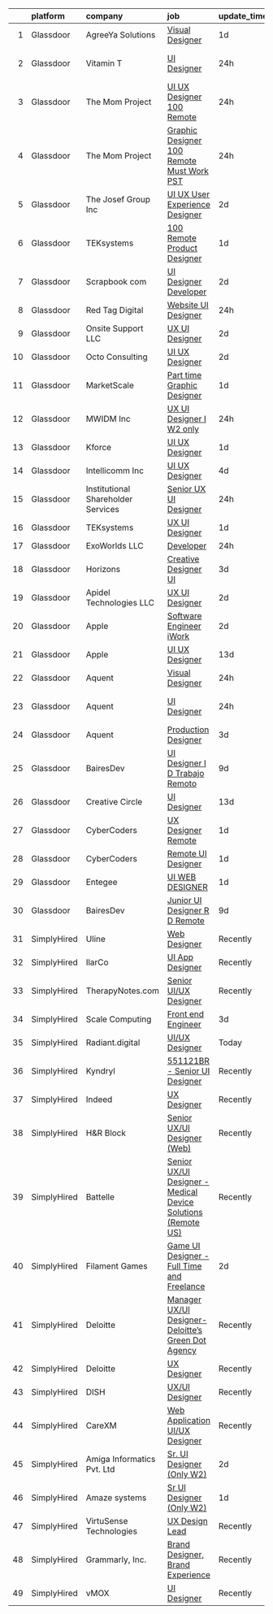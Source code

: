 

|    | platform    | company                            | job                                                                                                                                                                                                                                                                                                                                                                                                                                                                                                                                                                                                                                                                                                                                                                                                                                                                                                                                                                                                                                                                                                                                                                                                                                                                                                                                                                                                             | update_time   | location               |
|---:|:------------|:-----------------------------------|:----------------------------------------------------------------------------------------------------------------------------------------------------------------------------------------------------------------------------------------------------------------------------------------------------------------------------------------------------------------------------------------------------------------------------------------------------------------------------------------------------------------------------------------------------------------------------------------------------------------------------------------------------------------------------------------------------------------------------------------------------------------------------------------------------------------------------------------------------------------------------------------------------------------------------------------------------------------------------------------------------------------------------------------------------------------------------------------------------------------------------------------------------------------------------------------------------------------------------------------------------------------------------------------------------------------------------------------------------------------------------------------------------------------|:--------------|:-----------------------|
|  1 | Glassdoor   | AgreeYa Solutions                  | [Visual Designer](https://www.glassdoor.com/partner/jobListing.htm?pos=101&ao=1110586&s=58&guid=00000183926175e6bf13907f17d4263c&src=GD_JOB_AD&t=SR&vt=w&ea=1&cs=1_2ee61ac8&cb=1664608204640&jobListingId=1008171370007&cpc=8795CF9063CD573D&jrtk=3-0-1ge962tg9k63k801-1ge962tgog2or800-6628813715290579--6NYlbfkN0Dwb_YIohz4zuU9-hizYTxpAJ9-qZQvsILXUPhgrrTAx3rzAG8rbA4JEAvZWnQch_pwfTg133gyuCZlIGUqTa_LcsIQj2gEcCE-_TS1GvFqGTvkteBxDZzDSPPzHh85m-XJvFnoH9KTN9O_Qu3svYpr6ZGGgiQji_eKVd6LROsZAo8glXCqQAHJvHwuFsUvtH4KIawltbq9OKmbqXFV4jQyUxyFJe3wpgwpWLD6xWI4g0BXiKeX4kov_O5sS199rpMTZyKVG0seDzHVtbCMVmeMKYIeqORCbQ62De0KHt-7iMtoBxY60CAEREoGCfAr6_9HtZkG5qjfF1h9YyPNsAgGJcsFAavzwTaKLcpAsnQ2sJwZviOqXmtga7bNVXNFSFBVa1by-ZAqkWHviJvmZoDT6Yj664oKaCSnsqyjNYWKuBbDbmcZxoYnjiXqyTvp3HA45_gb-5-lUHX2AIY1uUiVMJ5rKbOLEN9uykRTztJKjJyDvYp2X9TP5Zo-H9IoTVw%3D)                                                                                                                                                                                                                                                                                                                                                                                                                                                                                                                                                        | 1d            | Remote                 |
|  2 | Glassdoor   | Vitamin T                          | [UI Designer](https://www.glassdoor.com/partner/jobListing.htm?pos=118&ao=1110586&s=58&guid=00000183926175e6bf13907f17d4263c&src=GD_JOB_AD&t=SR&vt=w&cs=1_039a6fb7&cb=1664608204644&jobListingId=1008173951236&cpc=47CFDC01B3F81FAC&jrtk=3-0-1ge962tg9k63k801-1ge962tgog2or800-2104e483912b09e9--6NYlbfkN0DMrcEu7yrtATojKJA7cEzGQ3FdRGWLh0CZQInL4ECGI6k5tN82kdM0cJmh4vC7GghFHTQHshtYkx48IEKPj69LcWNL9WUOoOF0YqHXffGyZ_JtLf3ZxRP1VB2qaVHTm88whdRYnfkzvdpes5bfbqnKsKqZKWSZfeGjoY6S1Oevd3pB05-w_eO_RD319cN0WfH21cipsl8y0SBNXq7bvyU59ZAubI3EKox7yh-lJrW_uIXq7PvUSYBtmT5IqKG34JpiygQixUiiMqecxY06N_hN8HkzYWnV6JRo3BpmiokyOKXnoMVq7t17U9mKaGhysNAQ6RCvU_Z0eWXwOfRN843fiIXLKnAqCE11c-yeWUYI81ibuwN9JGjwTv3TmgVGfRTgCcrP29fdp323bccchi71Knj2J_6KZaA1MfCC_ezvkf1irJ4Nl88hyj4gjtpV8YIvzqLqVopCIAETTTX3pKrwlnol3Mz7mAkEB9rvY9Rvustf4QRiTIDy)                                                                                                                                                                                                                                                                                                                                                                                                                                                                                                                                                                               | 24h           | San Francisco, CA      |
|  3 | Glassdoor   | The Mom Project                    | [UI UX Designer  100  Remote ](https://www.glassdoor.com/partner/jobListing.htm?pos=112&ao=1110586&s=58&guid=00000183926175e6bf13907f17d4263c&src=GD_JOB_AD&t=SR&vt=w&cs=1_89f4b1de&cb=1664608204643&jobListingId=1008175658293&cpc=FB7E4A1762AE5BEC&jrtk=3-0-1ge962tg9k63k801-1ge962tgog2or800-3f20cde7bdae6e93--6NYlbfkN0BDp_epf89aHDQhKpPegNJQ_ldQpEFZQsM9OcONMGxWx6pU56EKHF58QjVdAUvn2gUL_vkDbQLV7dAHA4DvaPm7U_EWqD3fRAhwjtEqdcUWYu1T25DdvT5WYZIBKOfgeg8mqKEqbamlYai4qZQM6iH_ecBn7A0hA8odAe_hG98BIqc8gARkeQHNpaNdr2lWG_eUjfWVQdf-L9QBjz0Hi5tQVS9XjUftCI18UYJ2b1Fd4BhkPrrT1Srfp-MjCGTmrACjOUww-OlLhKdp_yR7LGEtzYRpiptUwa_fy6EU9tMkdZoRjPw9XDk7FW-Ip6SZoA8gIu_Gshx1rVBqqtMY2LCgAeNMkag4hWaP0CBJvi1Xwc7h2STfg5j1Wx4TbJ23j5n5BlxxCyEGTdwy5Ghy_eN3rgM0ZTH98jNFMRgYE8Jh5zBEQ0wbXsgz0pyRzdFszGFv_zMmF51Dh5xzbmCxCpIgc_utOZ4gdquqi-S_vwnMD-BWeNu8jqYQ8Fvz40eY6gdM92FD9F5S7T6lqR_wNALDnwUA1JyCzkE8RJR6pbDedu7IOMxEcdqlNEunlw2OUoRJan6pLFCJIg%3D%3D)                                                                                                                                                                                                                                                                                                                                                                                                                                                                  | 24h           | Remote                 |
|  4 | Glassdoor   | The Mom Project                    | [Graphic Designer  100  Remote  Must Work PST ](https://www.glassdoor.com/partner/jobListing.htm?pos=124&ao=1110586&s=58&guid=00000183926175e6bf13907f17d4263c&src=GD_JOB_AD&t=SR&vt=w&cs=1_f1db6473&cb=1664608204645&jobListingId=1008174906625&cpc=FAE5E775D180B2FB&jrtk=3-0-1ge962tg9k63k801-1ge962tgog2or800-be9b63d85c896383--6NYlbfkN0BDp_epf89aHDQhKpPegNJQ_ldQpEFZQsM9OcONMGxWx6pU56EKHF58QjVdAUvn2gUh2hLNM1TjGC803JXXZh-gDZK_AAcLDi1B_3U2qZzMGE-XSBvR363kXOGi6fKIRH_xB2xFgIvCSTOGpWmxtuFDnDlRbJoWZ2k25dmsBa0gAmbn6jzQtbOGHI1GiVCPkIoNhHJb-XCDZegDtgVXiboJo9gxZb6SvwA1b-dx9_3kBDyi0yNTk1noWh_IBmZ3vjbB1FHZq46FqIJbb4WOF2Mh2GmO2E6e8SGo6C-Y6ELhPYyXaSORLjUZlZ2aGmss0ziUuC6e_zrh4qH2YfBeLZtoOB-JOgXvPmL-TVuDV3qWMQEbviZKNB3gUUgVS0OceN2o1gEXlxNDv-oJGY3AjJ-UodV7GSBWxOvsmERQVo_Gly1odVd_Df8BtfkaMcy0DTGn-Ky1eaEpeAeSQ16L-JenobqrCHsD3RQuaomdwvLjQk2YNdL2H_MvOJRGeWlYFhTw-QMoxddr23ko5zErebyVlkH48ao2F06XyhuFYhWGvXKiPGDQMPd-rSjNP2ysS_-bZTtUvoJ4IQ%3D%3D)                                                                                                                                                                                                                                                                                                                                                                                                                                                 | 24h           | Remote                 |
|  5 | Glassdoor   | The Josef Group Inc                | [UI UX User Experience Designer](https://www.glassdoor.com/partner/jobListing.htm?pos=113&ao=1110586&s=58&guid=00000183926175e6bf13907f17d4263c&src=GD_JOB_AD&t=SR&vt=w&ea=1&cs=1_4746c944&cb=1664608204644&jobListingId=1008168290173&cpc=F41FEAB56D215062&jrtk=3-0-1ge962tg9k63k801-1ge962tgog2or800-b4089aa15ce6e718--6NYlbfkN0BK9GXDcakwdiqmeo8o-2GvkYnmPkq7xevAHdeF_847qtZKsN7LQ_6DhfF8jhfwuX1pMHFhhfSPDCHT9F2RYSKx8xyGJ9Tg4TBf2SNUEzuVoeRGgLnMC3zm4Um1wT07xAgXUZCgv2BBdfJFBkjFppsOhQVOH1PcEKx3vwdoeN_L2wm-jTyLRXPnqPEIGS0B3_b5qlunMJ9_Z5rJD8bUBReVjkg1Qy3slr2GtBndNghRWdwxZ_5AW9p_kO2LWaFMdd8kNRgcbnOFylUuX7xmJWOLFyHYlGWIA_rS-wHEutSw_pIDtjypunRbN3OUfhZRpBNYSIN45ldzx3NBl2BpY5jTiOUQGZVCr3uXShF8LSa2Wbe89WyeF_ZpVZ7okIY0TQle35finIpkbQ8wSGnlbxdlGB0ZbGSe9gYEFln8Aybd3lokHJNn_IrLr2CBiIw0WbhJerF1JmML_OZWCAZX9BoAJN623WPYwkV1LOfNeA2jWi4JsvN4eSpg)                                                                                                                                                                                                                                                                                                                                                                                                                                                                                                                                                       | 2d            | Annapolis Junction, MD |
|  6 | Glassdoor   | TEKsystems                         | [100  Remote Product Designer](https://www.glassdoor.com/partner/jobListing.htm?pos=126&ao=1110586&s=58&guid=00000183926175e6bf13907f17d4263c&src=GD_JOB_AD&t=SR&vt=w&cs=1_aef1b02e&cb=1664608204645&jobListingId=1008172766172&cpc=F41FEAB56D215062&jrtk=3-0-1ge962tg9k63k801-1ge962tgog2or800-44432d57cc0f1c24--6NYlbfkN0AuKz8EBO1xHDEL7V2YF9xF3dC_I9B9i-Zw2Jh8clPMK3KTieKealHQMRxLfyLBLKJ4QXP66uOfd8FmCQ3UT1BNMPu0X8KDlnWmg-c6qTsuJoC-zhwBKqrMHH0jvmo1f0NkdLzQFcgBIe7NEkrP687viMG5poQoSKDrSdw9r5NobAkA9_Bj6GslAjpHq_o4LDwlYBmbNMIfLDYwjLCqByngBZtBypJ1QGxbUJoNj28ZnoK0te0k5z90FXuOyWeW--0OSjCT6mEi0mPJNrZJPtfJuC72U_7Luty18pUsXvpEoOtJbBZWDytWreMXZrf_MDvr3YBa2gEhjVgE5B-q5Yhe7PrNg3HnMVpBGOaDS55UK1AFZtc-lB8gXAHurrOvU0U3OBTBAgYJcIDobiHWMxqOeVl_M4U7a_VT86sTm6hqn54Ifgu_CO_KaSWIKMwksclDH8a6V68Wod2dVjgHCsoPtisbTTLg9E0SypjvkjlAHYagG7IF2nIwrce6TKV2yOm4Shovpme6gzu8YH4l_n1A3paegyJUEne0i70eFhGEgRWVpJ1K23yOot96_KMYDnkBhYvqDJJr5DcAJlCp-am1exbvkXEcHYj1v2IkR5g-rMdj4-WdCR11P9XPJcaABa3Yjy9JEDDEcsArXrlbILP_tQ7mHX5VfNr3j26sDa0ux-JTdlwYRVrB0d5OVHu-FwiA6OH1YgGaY5rM4NPhsnYCb1T38kgF_CiU0DKjPEaMQP99GGNAVIqXfeRFKrufxH4xnbswJD77SfBB9BVwj6PEsEy28YnlzEDMsCc9xJ-Mgro99wmIleFCCMwyFTx-CKw_HndzbYomk64xTNA7Ke23FRfIaNWqK2qAX9TYcfER13VxMnEL_eoR9GtePUJrlu_xMJeJAGMhLPG0vKxQ7HddPnPa3k5qJ3w%3D)                                                                                                                | 1d            | Boston, MA             |
|  7 | Glassdoor   | Scrapbook com                      | [UI Designer Developer](https://www.glassdoor.com/partner/jobListing.htm?pos=102&ao=1110586&s=58&guid=00000183926175e6bf13907f17d4263c&src=GD_JOB_AD&t=SR&vt=w&ea=1&cs=1_c7c523d2&cb=1664608204641&jobListingId=1008168650416&cpc=34670CD602BE5E55&jrtk=3-0-1ge962tg9k63k801-1ge962tgog2or800-62b34dc2ac0b666f--6NYlbfkN0C1yppl-0ekVUoPe3ZKhKQjCocelex8BczS8oiB1y4H6D5mfhWtO58RS_RPbOjQdgdRpZVKCGkuKevbwxgGfsFKUckQKEEjV0lThO3FJ3CpAhFzxwLzD4t2KKMDT4tJo97gxIsJtm8mFW-2M-9v8-Necl0GviZ8_EnnmdTJ12_ddQeQaXotJQFyCf0SWF8os7C6AScTmCIGP9-r3EskhowButmLgWQCzdts8IVMaV581DjyYlsWRnV2P-ucrLruiYLTtgNiAgIiiI0EPH8ryIf9eSMh7l7Sy4OLzUXe5QjH5Sg2taE7ZDN_Q2lPf_UurhV55giqO2HHSF4x9DP9VxHD0HIclnAFaxHnfWl7z04F1YOdZsL2qNDUW4uwSdo3HoLf-Qd78cDpWwU6XpVM8j6PT8e0_xvLW9bm2ydRGR4iu2fnP-8Ldm_Lv03C3MLnmNuKOPZY1ox37R-DPkkXUgWD3LiE7cQd4XVyAqapfhVzUJZCgs5QiEo2AjYUXUptz3NO9tqGHfXoc_86tnUVBmrM)                                                                                                                                                                                                                                                                                                                                                                                                                                                                                                                                | 2d            | Gilbert, AZ            |
|  8 | Glassdoor   | Red Tag Digital                    | [Website UI Designer](https://www.glassdoor.com/partner/jobListing.htm?pos=104&ao=1110586&s=58&guid=00000183926175e6bf13907f17d4263c&src=GD_JOB_AD&t=SR&vt=w&ea=1&cs=1_9002a79f&cb=1664608204641&jobListingId=1008173601653&cpc=F793441F64F6F721&jrtk=3-0-1ge962tg9k63k801-1ge962tgog2or800-6fbd741308d4d4db--6NYlbfkN0DjU8sJxYbOvZ0LQs-vAcnCY1eAy64tuuejAS_fmUgiq6CKnNg9nTrb8xVR69a3u6o3D31ohO-vBKnIgoJIjPTrob3sDRLrR0DJ1R52twq1yhgujdd_FirrjTVoKK20k0PKw57uXc_fxiRF1z3nbpTdFUOIarSvRQFF_OdxlHxGJNBwn1q6aYf9vCB8rntidLgIyj0qaGlvqwJrb3Qr5JTZat9qn0L5t31ZJCu4F25tzhUYcdQpDIRi5fmZlcLu-p7mq3WNUEu8Pfp-qUxJNAmfeO-fzki-L_fHpgF3e46y3xYqWyCjZtxORL8EdpFF5KGutBCMqD9ovKwwasMKA_De9ki5HXn7HAwCIiB53Hwjk1yfE2jpYxGTqVeOEDo53vKL-U4MTkN3ybPC6xWSWYnPJAfRB8U2SwaWlDaVhDpqxFBhJ8_W_1HVef2o7YWjl17s2-n77MlN77eISoBzbgqK7mAMxGerw2pxQN740o03NL0mtOS6Bx13ZkLpQMZCLNVk9dzuzfKImg%3D%3D)                                                                                                                                                                                                                                                                                                                                                                                                                                                                                                                                      | 24h           | Louisville, KY         |
|  9 | Glassdoor   | Onsite Support LLC                 | [UX UI Designer](https://www.glassdoor.com/partner/jobListing.htm?pos=105&ao=1110586&s=58&guid=00000183926175e6bf13907f17d4263c&src=GD_JOB_AD&t=SR&vt=w&ea=1&cs=1_57147f20&cb=1664608204642&jobListingId=1008169414448&cpc=47CFDC01B3F81FAC&jrtk=3-0-1ge962tg9k63k801-1ge962tgog2or800-a2aaa8486b49cb07--6NYlbfkN0Auk-QkTeXAvl3GClZfDM17QnofsqdUwCNpvBU1ShVA2_yp9Eg1uWSGJ1J2ClXU4kC3icgS9_W-5OsuWunWt_IyctRlB_pbyfy0dghEqf4VNyql2VDZ2IGt7AMSmGCYyfN4lJqudB2TMcLul0G85UmzqSdWchKEuZt7nw4iQuQHG9yX2SOt8G79KsOTwlB5zvmssa9mGi961Q927NIQNIrKmHhxwjtE4yiO7Hu5IsQl8et4pqUDsQ59jP3eeF6V8SJ6jKjLzcceqkqtayvmgnUt0BRZtjE5JHDo4ntpgBb2qtLROCdpWxtDf4JZpV1MONxSJhR2DtGNXVRW-6lTpbC3xEc6-B-OMR4k-FKHYp2dFwrno8cjorIbwrj_XQ4HAJW_o5yBkqnk5hTDCVizLXq6nR0Jcj9u0BojBCbC5DgTWnYCzn5bhM8s3D62eF0CNT-XuyQlblFs1LVoPMFo-NvsOH7ekacH1HRufROfzC57LLG8GOuwfLAUeK9ctjbS3WAAWX1KRlhNlQ%3D%3D)                                                                                                                                                                                                                                                                                                                                                                                                                                                                                                                                           | 2d            | Remote                 |
| 10 | Glassdoor   | Octo Consulting                    | [UI UX Designer](https://www.glassdoor.com/partner/jobListing.htm?pos=107&ao=1110586&s=58&guid=00000183926175e6bf13907f17d4263c&src=GD_JOB_AD&t=SR&vt=w&ea=1&cs=1_284ca60e&cb=1664608204642&jobListingId=1008168500556&cpc=56C4EA4A1A191A49&jrtk=3-0-1ge962tg9k63k801-1ge962tgog2or800-b371f68b6cc4eaad--6NYlbfkN0BUILWTwFEMoXKrKssGyD8iTIA4IasGWC9VuLPSE7H-z3PWa5O78tC_NkFRpx8Ok5lPrUM7VPeJDZc1K6nRz6VTjVqrFkmtE1Tu5MmOi-VWlYxoX3PZSwQz7msP4ZNglGJEcCFNl3jkA2XF5qu19Srs_qOr8Em2AJbfiSkMTCMKsvYpLkr4E9oiEiMHqzWG950hlEh60I6cgYlp7eN8vW3yebZtx0-AsHxIUgemFjzSDY3petOzbOrJBQKYlWWamC0c4dRGVf6NqkjVVC8YEgeCYjmKEbUiGBsDsx238BACXfWmDe-v-_uX24ddJg6CAp4I3K1JhcmX5zC7AIdrMwm9WhznO9yq2Y3_z1xoVSVgXHxkmuhjhDaivlOhEY4tg6T-v3zIbIJM81bHdb5rruXcwPcOawLw_F9_QTfv2edxHkWdUmRZf3fI9iJntvQsz-_KPuagtTOjNocvTHEQ6JcZaxiGRQYbn4MeARKE0BH74MknQyTkj_mV8UpyChH1P7GUqRf_Jk0ygg%3D%3D)                                                                                                                                                                                                                                                                                                                                                                                                                                                                                                                                           | 2d            | Remote                 |
| 11 | Glassdoor   | MarketScale                        | [Part time Graphic Designer](https://www.glassdoor.com/partner/jobListing.htm?pos=110&ao=1110586&s=58&guid=00000183926175e6bf13907f17d4263c&src=GD_JOB_AD&t=SR&vt=w&ea=1&cs=1_254b7fb8&cb=1664608204643&jobListingId=1008170940548&cpc=42BEC95245890617&jrtk=3-0-1ge962tg9k63k801-1ge962tgog2or800-197c6d1e9691b29d--6NYlbfkN0BIoDLWkpu4A5JP4nAjUY3a2yEP2GbIbjZh6-EhENVclxW0Rzcn9wm0TmgAVCzaud_5ZsdyOtvS6ZMQy3rE-sj2w12NRb8HyaImOHGxunraDmL0uYDQamWkloAWJBm118k5mkdTuyMBfgQn4XjkC3Qzy2mtA_Actj1RktZ8k6BJh6hGdyDRbp_sy4yh4DUu-LHpo4XAA33_VGyY6ee_t92yPpf_Bu9WkbTAvOByyzGjfrgviVDV_XsQxGQteZMmipZFyvDuuSL_zmbu9HacgcS7Pj4W2odauj9aKY-wIcP4omkAgdB7H7PVpHE2fnozK9XRpOkPbxlPPhCrVAA67VK7FaAXOTAuC5PN8uc7_Z-s5S9XMeZZr74_WSRjK9QgPCWkopgNv28YOLIuOhExMO-jPsRI1nwB4lzraMeeDMJ2zBYY678CzuhfGF2pwXbebHujhrBK8DjgWumtRF3pmpZy8is6HzwD4mULKLsF50FRB-uh_GDK80fegDJO77VPN8Dvx-wuhj6hUQ%3D%3D)                                                                                                                                                                                                                                                                                                                                                                                                                                                                                                                               | 1d            | Dallas, TX             |
| 12 | Glassdoor   | MWIDM Inc                          | [UX UI Designer I  W2 only ](https://www.glassdoor.com/partner/jobListing.htm?pos=130&ao=1110586&s=58&guid=00000183926175e6bf13907f17d4263c&src=GD_JOB_AD&t=SR&vt=w&ea=1&cs=1_5dbff822&cb=1664608204645&jobListingId=1008174991926&cpc=F41FEAB56D215062&jrtk=3-0-1ge962tg9k63k801-1ge962tgog2or800-9114af81cd8a35e9--6NYlbfkN0C9NbM5eTIyBy5lsQEfjp0LiR4ZnSOO0g4plUqowSZMmwKNhg9sK_ssyMkRY9ssskx6NQasCIJaF2b2EPTQhG715fcItsPkZDCcBukxgvSCVqnnhdTm_ojtO0hsJqoCeuiStb9F57bSk0YHUm8RZCO0xXwxYYsSTeaKEz8sVPpgZPyGJ45_-i4MEK9mA2bdp4rkIdJ7qmkjbPrkft1EQOzHGYL6ocoS6f2tboVlh6dMKVSHlMPWIcCDVuTR_0IiF1q2KZssXl4DpsGSu2daOAqm5xmDcjopqUij6kc8gGjC2PcmmMDpLmj7K-SDKYZNH-3finAOmJaIIvLdJdz4t8LNrH_YAxNp1kc8ZHD2fmkK5kZZfBm7IoTkwmh6iKSr21m1K6lfbZBoJIcY9wLmdfTC4udOPaMX6bx3Bq4yc0YZ1Zve-YERN_7WzvuoZ_SxESxHloIgE_Z-iARmjY6T3EH7kaz3ZJKe2f1RIGP9dKZN5QX6OdxkbJhh5LLtb6Njs0CAgD4u7YIMuA%3D%3D)                                                                                                                                                                                                                                                                                                                                                                                                                                                                                                                               | 24h           | Los Angeles, CA        |
| 13 | Glassdoor   | Kforce                             | [UI   UX Designer](https://www.glassdoor.com/partner/jobListing.htm?pos=119&ao=1110586&s=58&guid=00000183926175e6bf13907f17d4263c&src=GD_JOB_AD&t=SR&vt=w&cs=1_0b5d030a&cb=1664608204644&jobListingId=1008171475825&cpc=451933188B21919D&jrtk=3-0-1ge962tg9k63k801-1ge962tgog2or800-169232d491edfc0d--6NYlbfkN0C5IatSLh_Ak1q39eQQoPIxD737RW9NeiYGvIRXkrLjEBkC4LI6KweFWWPiS1PvvlwxA2m4CamoTr1Qmp_rzbAaDITj5GUxqydHRv10c1Wgy3bori4BDfW7YKr5T8Q4uO9Vh53CVu8Echyc3dl-omqU9nZfrmxB4POLZjMr9DKh2VowwCb3sueuBwbgmBy3-0jJdvRY79YDlkmZORjPTxMQUQp0tyQlMNBcNFg19mgk1ho1qJA-O_Fg_O5_O5Mm9Ck43rBDCyzx1-ZvLE1Jppz-IRoEDA0h9YRYqBr_2dXvmMbY7rFOGBXbTTEWOqS-QvH62jTkMz7C5PBATCE2fTfH1CmaXJ3sp-UJ_bTQDG03T1Y2uYt-JfgF5PS_VNo6AV1PAfZ61EcIlBZR4ouW5d14hnVDn7q0EHVVOKuppURJBEN6fsv1WcWT4TYHAcyJFakeH4Rl_BvvDPdJRbTBQQL_XQELU1vuAWlOSnyiMe9N9jnIFn77PTY3T9WIyrhwpLcsY6DF6fHj9xEVVS4nPI8IbJl2cHJTAX6RKEDDP_7BXXESwShCemvP11DBTBV4Vw6pTRPwRX2foUspPndpzc0wA38V-jZQZdAdlUhGbXNM3A%3D%3D)                                                                                                                                                                                                                                                                                                                                                                                                                                              | 1d            | Miami, FL              |
| 14 | Glassdoor   | Intellicomm Inc                    | [UI UX Designer](https://www.glassdoor.com/partner/jobListing.htm?pos=111&ao=1110586&s=58&guid=00000183926175e6bf13907f17d4263c&src=GD_JOB_AD&t=SR&vt=w&ea=1&cs=1_0a06c1f0&cb=1664608204643&jobListingId=1008162824501&cpc=217C45A42544DB93&jrtk=3-0-1ge962tg9k63k801-1ge962tgog2or800-77d90b9bdfe3fd21--6NYlbfkN0ChKihHdWUYlBRbbnjV70faLAmc7CdQbAkEYrx9QGU1An9lzWqTAjHS5tSZ18XLIvExbfG7YUs9wX5NlgJN93BLATALkr6wdcVUe3x2gVRLOAtumFiEB6EhR5jkv0CzPFZm5dBwAJiDHEKSy3TEOuxRoJmPduteKoUNly0VausAEtY5NtMS5AeCa2d_BozR69-1SSoVbnY8HCFHi2ob6rXtNtQZ8kj6nej9-dkbd67nCESaiMuVvxJniB3q3KV0GF3th46fDZIKDnC6mw1mKDThJG3veFqq3MOrcqwMLhge-VXNSyknpqn0AJ2CtrIQvsCGZCJ_Xr18CshZUCU__cnq16OMhzzIzzBXCunE1kFwPskxvKFqU7jXdx3jISgzDsbn0gH1azTEvjNP05H13osvOPq4Arz_m-sTglvbBq0p2B9GtdydoAHzMj3mjsdD56qTN3JzHh4YYXmHtoN_gxzL9teVfGy7siP13w0RWbXUcGqTZHnIront7I17MhUL05o%3D)                                                                                                                                                                                                                                                                                                                                                                                                                                                                                                                                                         | 4d            | Wayne, PA              |
| 15 | Glassdoor   | Institutional Shareholder Services | [Senior UX UI Designer](https://www.glassdoor.com/partner/jobListing.htm?pos=127&ao=1110586&s=58&guid=00000183926175e6bf13907f17d4263c&src=GD_JOB_AD&t=SR&vt=w&ea=1&cs=1_7b5d28b7&cb=1664608204645&jobListingId=1008174826052&cpc=217C45A42544DB93&jrtk=3-0-1ge962tg9k63k801-1ge962tgog2or800-4a63901ae23de28d--6NYlbfkN0DEjEyG498fsO5Q4lAbU0f30o3BI8LVPf9--M-DoZF1l-k4CaWPCI67qhjpU3vbLFXaMcfIr_FbAOAriqTY7Z3SFMKpA3-_ZsEEDQkxXRIqLECzxoFQui7gpBchjGgJjUnnPTSafiq07dr4bsWs_t1Q_j-M0aZJZDrXsXmBJhx8GnenivDeBJixM9_fHRUpVv6VlrVllAKlnvAM8RoURrpcJXgNBjTYpDFoJzdng7_geJfnhUiTSkcP4WCEPYLS2-GMSYPKVyYW1IVY5zzvqi9G6kYQrLYkZqB93MAXYah261cVja8bHmUWK_mpL-aa5zP6e_SOj4LO5Xqt30_7bWVSp8p3j_JtrrvmGpOtJaMm2wcicFSao7Unz2HGFrbKDAMbmYySUT52vah_R2Y6xqkNJJ3oyBkdAi9Y6eXP0ZYVPAkNQ1-G_0SvSapFPDBCNGbpv1vpo5fv4fb43p57ON941eyT4QcBQsBmYh4iKW6CWBbZJcQTLtvXbf7qc_skxYIwY1eBQp94T6kv1ywdWRTe)                                                                                                                                                                                                                                                                                                                                                                                                                                                                                                                                | 24h           | Norman, OK             |
| 16 | Glassdoor   | TEKsystems                         | [UX UI Designer](https://www.glassdoor.com/partner/jobListing.htm?pos=121&ao=1110586&s=58&guid=00000183926175e6bf13907f17d4263c&src=GD_JOB_AD&t=SR&vt=w&cs=1_09a36c8a&cb=1664608204645&jobListingId=1008172766180&cpc=AC285F3A3ECA6BB0&jrtk=3-0-1ge962tg9k63k801-1ge962tgog2or800-90ebe2972b67f183--6NYlbfkN0AuKz8EBO1xHDEL7V2YF9xF3dC_I9B9i-Zw2Jh8clPMK3KTieKealHQMRxLfyLBLKJ4QXP66uOfd8fYlyUkRWqt8kkeRvAaxr-d9sAlGLo2E32e4qthGQE_TY1B5cH1PYVB5JkENwHMk9qThWErUfcAi6IsTFkH6tEKd4rzI4BQ2pvhDMRqMRzr_xzkypnNRAwLAAjIzzbCHdU7UzV0-A-sIoO3E0f6plTwCV2cIqklv2MDkSkpE7pxDBgEEorT9pO97vzA21hmExYq7q74_jf-v84rab7tddDDgyloZLfkmik_4UMIK3LP5CVlu6DrNHVSuWDT_BIdiJNzg6c_rukT39oZ9Z5VFRsFAx3ytLzq14R1FOc3Tx9sVtDuu41xHYAiAVIwQ9c9JR6SvvhdhNkGa2X8Od3aa_I70YfMbo9Ye7BvCnao8pyIDISRwprZnD6hfiCi61rtbCh53s1fcFw-QqtG2il9XkAmc6O7PSI8IWC-K6QUes8IaM3tVsTUnNhzO5DVWnKTXTb44AQhNL9Hl612wMgaqlo5R204KlS0YHN50pvJVm9I9HRFVOr8sZvxA1J58Gfk88iUKc2IAIZjlqVfJiaxOgbU4LT_OZihIvlpHRn__pjw_OybK4c70Rj-0eevBRz10sFc09-1HfHaUDu_Jx46YH1bc4aCGp3_FQpzy0keA_isd3nQY0qzFn4V_yhrtKcmBC-kEF9f7q2Qtj7UUzpsJsHN41t-0JNJzNmxU1is7hYp6gkDkr5qc6hxdCldFA2HY1EZW7CyCFwZZ6gg2JqWv8MwkfmhJ7wytIeDvDJvopsCKp-uXUOw4z8PNXQ9sMoc5OCG0cx0VeEf7JTIGiuT3nhsKWkBucWw_yVngU9A2zM3kxkypd9rZTuWmjwvPn6nGW1wZQHrnxaddhsempaDtnM%3D)                                                                                                                              | 1d            | Greensboro, NC         |
| 17 | Glassdoor   | ExoWorlds LLC                      | [Developer](https://www.glassdoor.com/partner/jobListing.htm?pos=103&ao=1110586&s=58&guid=00000183926175e6bf13907f17d4263c&src=GD_JOB_AD&t=SR&vt=w&ea=1&cs=1_c76f0be8&cb=1664608204641&jobListingId=1008175635893&cpc=F44B5BD681589083&jrtk=3-0-1ge962tg9k63k801-1ge962tgog2or800-5d85ba86b372ef93--6NYlbfkN0AbXbwdd4G-YnG1yeUundPTBYjd-9I_qiQ5G8GofE7fKqcZP_LzImiPuBZhXsDpuG_iUqdxs8T7CR6C3oeLnXKwiI8hGcYvsKxwAhiHpFC_3L55QqStgWcctxbDR6NVcumhe6y9SioMi0QBMdrVFkTQ-gkI4vEBXoeyr-C0I_9dmjpqc009TLT6Jcba7DLl-aSXHKxi5Bk939TBLs2WKY7lebVIWxOe38aiGEOfRdSdGPDpb6cES86s9dwXI9S6xlIikzqyF9UMFkZopA4Mn5j0gXvO_YGmB5lvyvVecprRm9yGZEXiF_pGvc4OaF5tlf0W-0WnLW3XtD2ZO9xQJoYbz8qyftJhD2Ydcj_yBfys-mt6HVauKD4b1qg33pPYI8NyvgbYdFAuv06JDqisAiQcC85K4t7HMVFhXpjtJ5ORUlAN_bpbXiXcuecV_ifV4E_rm2NPrEDZpplj9QK-AX-bS-5S9roefcf0nK31_O8qDC2ZDPefv6nYzinSGjD5w_kG1HEukhOkcMszeBc-9AJW)                                                                                                                                                                                                                                                                                                                                                                                                                                                                                                                                            | 24h           | Remote                 |
| 18 | Glassdoor   | Horizons                           | [Creative Designer  UI](https://www.glassdoor.com/partner/jobListing.htm?pos=120&ao=1110586&s=58&guid=00000183926175e6bf13907f17d4263c&src=GD_JOB_AD&t=SR&vt=w&ea=1&cs=1_5fa23750&cb=1664608204645&jobListingId=1008165127857&cpc=D2F1DE17EE1F43B9&jrtk=3-0-1ge962tg9k63k801-1ge962tgog2or800-0ddc05e96e5b293f--6NYlbfkN0AQ8nVF8Voz12NCMDBF4NJ6qbc_WYSB6KhuNwXErCAOrOc3MhpPD4KmUO6ExKGW_zLE07QIDPgyTcAEVQyGYI6Tg-1MU9Jke_af7NBbg5TuUvVjPoBKmT4UcsypsXtin-MkcUmxXpzpnOB1uiRaXyLWwItTl_KAw3IeyZLl6NIW6Zo2HL5Wu8O93oX7k_R8FTGbvTeNKdHfrDNh2nUqsGzi4cQitBQxSdl8_lWa8BMpY0pbufshiX0ZfzssEdwNLRlyZzR3YyFSP4xVfr5sFiJhTH5Dytn925GDvbp1JDIq84JzrBP2cErHxP5i3JEUqmk9O_ysGPIcqCJZggOWFQDI5NQDZ4mmbjM_fh14DTPOs_nvk9OUJrZjtlTr29JksszUgvPPJ4uUOUFQDC6uMRMHSJPK03GRP_vfG0pLCY7h90sCCLXjDmh_VlhGMrCYsLqPAiUjxntFasllLqdmbCprs7s18FGaHfav_-UNPbNuz8AgCMpXN3RZ0VHYqpmRF_nesk2TfOMiiRNXLpbi1EjQ)                                                                                                                                                                                                                                                                                                                                                                                                                                                                                                                                | 3d            | Vancouver, WA          |
| 19 | Glassdoor   | Apidel Technologies LLC            | [UX UI Designer](https://www.glassdoor.com/partner/jobListing.htm?pos=129&ao=1110586&s=58&guid=00000183926175e6bf13907f17d4263c&src=GD_JOB_AD&t=SR&vt=w&ea=1&cs=1_15f451b4&cb=1664608204645&jobListingId=1008167983424&cpc=8795CF9063CD573D&jrtk=3-0-1ge962tg9k63k801-1ge962tgog2or800-de12bae8b57e37f7--6NYlbfkN0C-xuqgdbktDILJoi_o42Ntwte-sxNwJl4lq25EOjgqY1VgCmQAJBSmm_5alIQ5XltiKLLeACtmCXaMoJso-EMRSutvQxU5bd1xDHG3HPSp1KHmxMB_ZOS9_8BTwuEd55VMP0_FULAZ3Xg9hLZHR4uIhsQxmTmjl9ZC68ZeJOQcGSrNDqdoi8npBb2Q5luJ5wP-dbunFqlxvWBCnEglcAg6oaTSl_rNHjljteLKzLu0h9d0bwV88AAQ_eVqZghcz3UysrQwBkXzninfLoWq01Hu-4tlCM4CxezNWr-V_BF58IgT3P2Q8SSNwoQ_ClQl9_q2Ok6JjXK8GUKmLfdwlxMtCBvm1umeI6F0p8ojbrV22jA2Y6LbWtd7OHdKYDx4YXqfvVbgLNHEhh5SCuZqYhAEL1sQNiCL781yf9KAV7KW7NnRMSFhNf-L-qFo2qjLjhyVvcqOFUTvGj14mxTa1GNTSsQRnhh_SP1XR9CJHoDqIFWW5x5HzTdQqJQcd9NX3G4%3D)                                                                                                                                                                                                                                                                                                                                                                                                                                                                                                                                                         | 2d            | Allentown, PA          |
| 20 | Glassdoor   | Apple                              | [Software Engineer  iWork](https://www.glassdoor.com/partner/jobListing.htm?pos=114&ao=1110586&s=58&guid=00000183926175e6bf13907f17d4263c&src=GD_JOB_AD&t=SR&vt=w&cs=1_9a2ad374&cb=1664608204643&jobListingId=1008168722461&cpc=AC285F3A3ECA6BB0&jrtk=3-0-1ge962tg9k63k801-1ge962tgog2or800-719a76078fa8c8a8--6NYlbfkN0BvKrLyj5gPmtZO9T8euul8TCxuuKNOtzRJOomxnwSEodTz2Bc-sPZlObPMRh-wYQp1inQZAKxZVhjNv3vlE08ibeJ2Z3VvqTVv10Ei_PbtfA9o-XlUBYRWWYSbIw1NIpr-83moYCHIu5wmL5P_pvvhSnMU-FPS_RgQl_5RQDFvNc7kjAtuYp8Fo8bAiskqn_oVn58t_pqpf8Pv9v_6P8xpQDMPdjRPbk5QMPnM7WI3T-Y_qdMqv3yA2cjux6h7VK79qeN0c4ZvSRCAqRwfg8RjG6H9Pbp4omqIGdYvdHwniB2picatcbJGNtGW-WSjispCWrYZRnD_4AlRGYkk10Di6GD582pXkGxHdgH4xEB6TLjSUBLAa5pjCaYJZgBH1O_TRAmrkwMPb1pcZ6xre5SKmtSS-Gg6F6dOPryBkTAyOTZZuu-e5G74yKStnYbakjVugVWLkLZto7UJOkPKsk_gbJ07ewzx5fruPvg-5iuN8dCCdehi41DtbKPwr6DoY1Q3n-5gUBz0shRE9lLWt4RmbYQru19EJaB354Frf7crvTdjXJl7ji8DTJqbKpdoL-zlOHqdj0nf1D0uCEJyTl01iGjYsS0OdfMjVfvSBWIkbFI8NMT8Tn9uWyDFdqvZ5ca0rXjBWhQJ3_yvmdLGbrBYSV3Vh1N7cDEZPu8SCcutRTM9MxW7HFg6r2E191l9W-2CWeQr8otWUsk6xJcxPuuxNnJp6_cc0mo-nSwWIWzqGc6Ji3CVnPWZdHS3eOrxGIK0A4ArtLXf3lB9Zwt00g532ZYSTeHypEA4DtZG40esk3R8WSEs9ZAITGEWh3nFNXg5RH9Arj1AgbCNM5oKaABQuO4GqRnuFikMWjkeKtvh6BB0deUkKFF4lLDqScV9tzCwDskSxTiPc6bkcjWM2H1lwhTJasvL4aIXVd935zXxhjmQheTfSPTupzdcsD5iXdw%3D)                                                                                    | 2d            | Pittsburgh, PA         |
| 21 | Glassdoor   | Apple                              | [UI   UX Designer](https://www.glassdoor.com/partner/jobListing.htm?pos=108&ao=1110586&s=58&guid=00000183926175e6bf13907f17d4263c&src=GD_JOB_AD&t=SR&vt=w&cs=1_172f7410&cb=1664608204642&jobListingId=1008146232570&cpc=F41FEAB56D215062&jrtk=3-0-1ge962tg9k63k801-1ge962tgog2or800-10d876441d9dbc59--6NYlbfkN0BvKrLyj5gPmtZO9T8euul8TCxuuKNOtzRJOomxnwSEodTz2Bc-sPZl5OJ9R4TJsNdP1LrRDE0KT8JEjveg7rgr2XaFdWdHk3lIFAJ3qXp8x5UW7eSBwDM-TFrC0_xx-L4h4jIwPYhd4pmUXRU2P9eVwrXTp1SwOBEBCd69L-RUDgDeXp6Qf9klb3u9ToYK5jIjlzFoU4_cuD6gYrtixx2hFSU4RTpzoNfRy7ZR9JkTfnQWbCOIako0Yb5luPCZFUumuSr0xif3nPDjRYzOa0Wj4fsrFUpsczKV1zDWzmYwaP-3UXuZ8DCG48JMMZml-ORARK6epb4jWxxZT361uNxDFakFRRNQDU0qDn_5rFGNJJbcj1g74MXB87w24R4I41KXKegSWe7nhZL2S9c384DsE98bNWBJNWtFxHohGDmXW9KUIZVFBF2LPmHoyu708-Syyvt3E_MWKcYEN1Gxh0v4e_ABpKcIhU7LsBrtLwoRPss1ypyQpvj6ksjQVlQ1EMb-C-v4X0WO_H3sBT74QYktdYyQ6uL_iNGSe4cu6POp1d0yU3ulxItsdaCuLaFkahI9nr8nK1T_JE8YGy9XLsKb37LTWePCJyepJeZ5iKmPKWRU-jkaBuj9nL_6PCt7k7xFgkJm6lhQLi-dzJRWcRP70PMr8OiYNF3Abgf6rh4XnlAZo-I5XZLkUEmbIEkWabzGP1STtJ6CxBQsWXkBNX_errqhpoUcmR7H7-FIKanhXxxy88KHIBqUmFSPqVAiCDHpNNSIrYkCncOsoAZ9BeIR__NCfRJa-r_xl6k2QBEuFdakoZULjRjumYQxTTq2w8ej18G4Lioe6Tpesav_8Dt-6cbk0ydcx7jcvMFbiakTiSNcx19IlsAZtEp4HHGcgPGmFVYZlcMKMblIcWawpfZACfuAGm7BPe6qB0w79bulhU-lbBIz-b_R4Mgf8n1GWEY%3D)                                                                                            | 13d           | Culver City, CA        |
| 22 | Glassdoor   | Aquent                             | [Visual Designer](https://www.glassdoor.com/partner/jobListing.htm?pos=122&ao=1110586&s=58&guid=00000183926175e6bf13907f17d4263c&src=GD_JOB_AD&t=SR&vt=w&cs=1_df5d6dd1&cb=1664608204645&jobListingId=1008174089700&cpc=2CAED5C921A5F994&jrtk=3-0-1ge962tg9k63k801-1ge962tgog2or800-07e51c4b2e8a19e0--6NYlbfkN0DMrcEu7yrtATojKJA7cEzGQ3FdRGWLh0CZQInL4ECGI9gD0Wolx9R2EDT7B77c2cRg3T1jCVusovn1qz4hoOH7Pndxe8sHzH0yfXk-5y7B0wFP2X8q1Je99vYLP5o87jZ2XusKAgFG7n9sKzXzkweDS9AmIneJciJmvHsRF62aZ5twLTbJRO_uwJYRo-EznZVLEl11Qy3AB0-hqP4a6Fj-HKWsj8lme0g0WxjLgP28cBnYvHC9zVpY5EMiR7BdjJynGSpJuFZncA-qEVM02uOzGc6EdXjIRNzioIQMGjiEQDEIGpL-uQmlDV_bWYqCHDyznsJQQR_oZE1mfuPjxBOplmweJNPtNqVgVkbww1pxeIto5npVZElNmeopfx8P85TEoy3yH_vMaSI4_U4SQ73kaNluxSAU7KcLk5R56-EDimlHpc00cTVSbrW-_jv1xu-TEX0A-ajXnwhcMcTAd5ED)                                                                                                                                                                                                                                                                                                                                                                                                                                                                                                                                                                                                           | 24h           | Remote                 |
| 23 | Glassdoor   | Aquent                             | [UI Designer](https://www.glassdoor.com/partner/jobListing.htm?pos=115&ao=1110586&s=58&guid=00000183926175e6bf13907f17d4263c&src=GD_JOB_AD&t=SR&vt=w&cs=1_a5735f4a&cb=1664608204644&jobListingId=1008174089685&cpc=F4EED0218A761C36&jrtk=3-0-1ge962tg9k63k801-1ge962tgog2or800-bba71c64b4f33879--6NYlbfkN0DMrcEu7yrtATojKJA7cEzGQ3FdRGWLh0CZQInL4ECGI9gD0Wolx9R2v-Aex0-GK04esuCnaHf9YHpqI1MEYnxtRWvwMJHDzv7FmDjyhKRAiY1M3XKMFN1Qjghib2G9vv0D7ge6Qy5J8VAWKw3Mj1KqGQqqL9K7nW2ahVpp92IC48nLLMa-VuANpEDy7vpMZNFHKCujhZ8n7jEt2jZwkRjFe25PdbaYsolCpgBHLH_pHeaUplAyn-iirimJr7xqq9oLW7133TQZJS2BJiQZtaSw5M77WACxMD5SyNBa3J_N5fqPcG-WYwBmy46KZtUxBt52-ktT4gfAMLDxmq6N2wo3Bfo-_0vCQuqGo85Uia65m1cAnkh2lVG51IuELlB4UMt-ZoIEUdilwY1xdqAIoHN1OrkJQ9eKNfpVaWixuQvfR8TQU4-rDL8VIsYZIFRvBaMg-_rcb-kVog%3D%3D)                                                                                                                                                                                                                                                                                                                                                                                                                                                                                                                                                                                                                   | 24h           | San Francisco, CA      |
| 24 | Glassdoor   | Aquent                             | [Production Designer](https://www.glassdoor.com/partner/jobListing.htm?pos=128&ao=1110586&s=58&guid=00000183926175e6bf13907f17d4263c&src=GD_JOB_AD&t=SR&vt=w&cs=1_0db4edfc&cb=1664608204645&jobListingId=1008165513623&cpc=2CAED5C921A5F994&jrtk=3-0-1ge962tg9k63k801-1ge962tgog2or800-4e2cbfb787b713da--6NYlbfkN0DMrcEu7yrtATojKJA7cEzGQ3FdRGWLh0CZQInL4ECGI9gD0Wolx9R2EDT7B77c2cQnWZfX4xuKjXk7bZWaP4wr4jXUu_ca5UdQzin5VO65kX13FK7fnUJh1CrlcCV1zDONrc1dzlWHCfyrvGqsRpcWmaxmx1jM451YO_rlRToBYW1oV3M1d7S66WOjLhyadKC9N9bMyC1Ce-UnI42QCROVUOuXqde4UXLFZ8RR6Pxkd01xp_85zRG1FCfem3auIWV2-iodOAceHz7cYuUgB7FlAa_tDSQ_lFqQ0C7jJd7-_Tuif--gEyAW2PIJeRvwx3HzbE6ytrkcWbmPi_7NjoCcsHkrrk9jwhz3VNuXQoDs4Ars6QPEJhlKODy--5iwPb8Qfm-0elddVKRLsIIunTe4EDqKlgwxkt08m3QBBVAJXNgWXFl6r3ZJ_SfUKEv72llRgOFXi-kWZtKYMD0a1pIh)                                                                                                                                                                                                                                                                                                                                                                                                                                                                                                                                                                                                       | 3d            | Remote                 |
| 25 | Glassdoor   | BairesDev                          | [UI Designer   I D   Trabajo Remoto](https://www.glassdoor.com/partner/jobListing.htm?pos=109&ao=1110586&s=58&guid=00000183926175e6bf13907f17d4263c&src=GD_JOB_AD&t=SR&vt=w&cs=1_c22a105a&cb=1664608204642&jobListingId=1008153486024&cpc=8795CF9063CD573D&jrtk=3-0-1ge962tg9k63k801-1ge962tgog2or800-b4c921561e0b5357--6NYlbfkN0BfEGkshao4EhrCCf7LYqKO8VNtf9vkQrewuI3DmTR_-G3zJxSBeo1ORWaJUaUR2cJI3o73wb8YKaI-bdZnC6Qwra7mBLTTlnmNgK7D0RftTSNAoc1l_9zwTZ8kod07T5KXmmcIDT4_ptJyYGktEUg5OOBhpREQEkLsp5MdaoKubCx9y3t8YF4BcacvjvjoCzQGJ-tN_XvYMymvWUqqjFnqPK1qLC-VGZ15jI-u40L6Jfq09Q-yaRXoE9AKK-FBGzThbvyxBvU4RvRuTtWbxBJSVP2XF1Ij081PH7vcJf5xhO4KhpHEK0xfTAnzDBk5bOWbOU1C054dOESw3Y9OkX1oA-_DXTq4OkmvnTNZ4J1vzjhVTEJ8TOPbbo1Hn5swsn63VolUJlNgzjUBmudelbjOxC4tL7EegwfDIijPAXK2WdVGP3Q_z6cmVlQ1L_fbmEliW4f6NlcJ2v-jmrF2TGiR-s1osvweWtrlh0LX2V-zHZm9IUwOJKVlf8Itp51ALJ3f42tiMvojkbHFLU4zsKJPDwzLIkpH-wjSOJoQR6CutsmTCVuN5orA1gcaMioBZzN1giu89vbjog%3D%3D)                                                                                                                                                                                                                                                                                                                                                                                                                                                            | 9d            | Colon, PA              |
| 26 | Glassdoor   | Creative Circle                    | [UI Designer](https://www.glassdoor.com/partner/jobListing.htm?pos=123&ao=1110586&s=58&guid=00000183926175e6bf13907f17d4263c&src=GD_JOB_AD&t=SR&vt=w&cs=1_d606919a&cb=1664608204645&jobListingId=1008146351697&cpc=FAE5E775D180B2FB&jrtk=3-0-1ge962tg9k63k801-1ge962tgog2or800-9715d9408f8154c4--6NYlbfkN0BPwlZa85gbT4Q3XYQoU_uQn0Qmw9zd_9UNfmcwtqAVud1yvyq1Z4UAlx1bxhDUi3I21Bn0WlsvFihpTEXw21BTb9XnB04zeIS6bQRFywxohzsB9hwl5eIZNDtOImrkdXvnup5o05Npiy-vF1r9uyLP0ZFRWNpL9JYGmc2XgZpAtxaSoCbRmK1qmpRHaZ1O8wbtUVZb-vMO6q88COTCgDGPFwLFbWcT7CCql2UijgiTIflCIwuzDuYEC0WddBU4Vk6VVCbkVr_faMKTYcqXCc4UpU2jwU50oebyv6564Ck4bFygpnogRBrlb1dhCrI3kD5812Dnhv2tDtwDNOzI6PUrgfVk2WWcrEIf30r-eMkSa4PkW76q18nM2miUcCQa7G4oPobESxMqRpUgxbt4KyETMTiQVf_f23zXJnzOMQulzHqdq53qYB3h2hOkvb_W9jzpnzTk_F2gfRzZtQen-NG0-HwmN5pIm9LXlQ-jJSQhhdbUqWaEGZqn2rNbo2Is-WeZmHUXv8D3mxtEpbUCubrA)                                                                                                                                                                                                                                                                                                                                                                                                                                                                                                                                               | 13d           | Mountain View, CA      |
| 27 | Glassdoor   | CyberCoders                        | [UX Designer  Remote ](https://www.glassdoor.com/partner/jobListing.htm?pos=125&ao=1110586&s=58&guid=00000183926175e6bf13907f17d4263c&src=GD_JOB_AD&t=SR&vt=w&ea=1&cs=1_5ca8a557&cb=1664608204645&jobListingId=1008172775695&cpc=451933188B21919D&jrtk=3-0-1ge962tg9k63k801-1ge962tgog2or800-e1615ae69fb91849--6NYlbfkN0CpFJQzrgRR8WqXWK1qKKEqALWJw739KlKqr2H-MSI4eoBlI4EFrmor2FYZMP3muM18C41kHOQtw0AKDTOJpE3y5cGF6h2FoVWGez6AdSfirHBNwkcuSVugt5N0owp7vpYAnJ8slIQrkDdSl4BAo1VMijtYiijVqXeFpENCJCq3rivpvMAEgTgTVTsXqYJyFLv1j5pDU8Ga9hhO254Lp8o6bDPUolg-cuN4ZPjF5ZsExaFGDv059t36eUVzBI83wfIM707ozvdl_ymeOI1BNDBBNuvpFXq5EaytTkArXHyk2w_6vdp8eQPBpoKBzMTLkjC-zjDz8GQW_pd2wakl6MkULCLPcjEFZQrD2hAM0KSunkK3zPW1RWn-Qe-pPF8b3llue-nXOFuD1_vuYUiuOnffGMfGAipG0ivpyYNLCSPoxLRAPUqJyu0sLV44nsZ82FOdtiJFXtcfUMuK16ifFD8ixUgoCNwEhT3xEEpisXC7H2nJNX4GM90cQw69P0HRb51RQbtX0DY13JNeXeqvds_wylfXmCF4P18QioNVbLEFW2RkW0PXptAXoc3foc47BHvP5CndFMA8d_ht1VyKozUrz0884Vx_N5l9n_rTAk682iG6KDbAbo9bccRfXYI8hiDjJFy_I-Cu6OlZ00FiD14OI0sClG3wvxiAo0p4qt2y3BvB-LeyWYS-ixSn-zmSb4twMQHGzPI7s0iCr3H_FcF8_mS1Rv31h8AjJKTtD6cnVfVMx7jrj8VH5mOTqHbeQJlZ0yKyrdEBidZJ-WXl9Wa3u4yG8XR_YVoArkg1uBP--dfwk29ZiUjjMW27UPmtBfAnCFycT_RPdWzbFhdeB4RyvkaDlODDjFC9gITWCav9vbEMIKcL97GwCUEdpZV9NQDiSVQjRv4euDxKNgqfCBCwtQZA8QdGYCa-4dMptP04XRdEHtRR9lhrJ0cLFHkn6nFbc_ulBn4x-tphsSm4UZ5hljAeB6KrA5nuuzaQLee0o08DZcxDsiQR6xLD6EQIorUKnaCZioiituFkXILxdrAa) | 1d            | Salt Lake City, UT     |
| 28 | Glassdoor   | CyberCoders                        | [Remote UI Designer](https://www.glassdoor.com/partner/jobListing.htm?pos=116&ao=1110586&s=58&guid=00000183926175e6bf13907f17d4263c&src=GD_JOB_AD&t=SR&vt=w&ea=1&cs=1_246d86d6&cb=1664608204644&jobListingId=1008172775591&cpc=C4A69CCDBB3B9599&jrtk=3-0-1ge962tg9k63k801-1ge962tgog2or800-c7310d10cd79002e--6NYlbfkN0CpFJQzrgRR8WqXWK1qKKEqALWJw739KlKqr2H-MSI4eoBlI4EFrmor2FYZMP3muM18C41kHOQtw99Pw7Yfgd3msvY4JHyffbbsfG4OjsCoITlu6a1rr-fVKVXahGvdYc4kyH1Gaq2JsMOXcyxv1JgmANBXt46iTLjwbMFsnpHG_IrkNc7bWTjnG7Z-Iz9m9P70sXMOcCwqWQvuCM5wxXmhe2kJBZwQAI-h36L18-iEk35KroggE_wPXbQL6TGsNOqM00XbuVQLKorWATW71bGeleZOYMncDll68_-k6-Mfr9o8MVPaukuqiZ0Ayi32zJYMoL5nn12ya2HcZb5gjSGnxkJWMzngGr0Sv3HlS2zmI60Vd6Sd2n2cyLbrzcpKjFYG5RLcZMEtgqxG0Va9wAEqDVQGLV-ByXcLcIPp-DyFq2OuBQg4APNrhSYzSxsWikcrsg937aAvVrXfLMaWqUwwPuxMx8bSocJWaTgsz9Q6E0QLCEHicI9hznx_Xr4NlpNIF9pnyFOxPVSzIRTj9sKHb5PdXtX1zoI3xYyOdpj08L7bZUkAaxl-5G1LUEAAB9mw2gw17cPDRTDBGs5NzFkpwNCZOw1umuwxMd22azssFXVRqVNsNoZeafNGbGbCnHTgPqiFWsrI5DKCCRMWI5czCZJHx9-nIxLhi_hy59-_KuUd63Y9e8ijaB_huPIsxKjT1ora4eI4nmd6NYiYqFUM0gKRzBgCyk5hQhGMD6CWKlcka7L0F3je3McdP2t_TEoTWR48L9cuPcu4lGcHM2v2dSeUKzANDY7DeUPFbD616c4seF48DZIRQq48GZMTyZy944KleQw2ptEMy1lqa3m7FImPo5bjofk-u3_9PE6NidbQk5RPhjXOcoHfx90eYG7qW-D0JYAFQZ8pJ18l0uO16w3tPL-eQ9D4It3tjWudS5J4jYHTHxWuUDARLxkIMl3leW7zvngphDTmcnoWEPSSNki9Uc-qZbBOTnu10WRIrA%3D%3D)                                       | 1d            | Los Angeles, CA        |
| 29 | Glassdoor   | Entegee                            | [UI WEB DESIGNER](https://www.glassdoor.com/partner/jobListing.htm?pos=117&ao=1110586&s=58&guid=00000183926175e6bf13907f17d4263c&src=GD_JOB_AD&t=SR&vt=w&ea=1&cs=1_9304d907&cb=1664608204644&jobListingId=1008170908580&cpc=8795CF9063CD573D&jrtk=3-0-1ge962tg9k63k801-1ge962tgog2or800-5c777ae1634fd8f5--6NYlbfkN0D6OzZjpD_hbicRkMZwNNvvxSeL23iIfvaC4EytleQ8zDIpz0YQ5KbISa7_Zvw6kCwihqJrtWCaFhfgLlIa3FwEgg2K_dzScCJUPsMijiLmDbmnT5757EuW0XpqCkKVIeNOVX3Nla59dARMV0N5Nr5Dysw-DhxPjA2eS9HMl6adn_OuzkmLH0tUsQXXnYlSB3DoYbbP3qOAVvrEpCluTUN0qc2Ltg25W2fYu8ppd9VWQkguNFav3Vl2akmOhYaKOlrlo-bPOs00W1EJsoDuYxgRL9rrpdbQhALGemiXdYVXrQjOlwzHClfQPOzGB4IlI_vSiv9QDE4uKmAHqHSPpTen4DZJk0_ZkFPorURkWKx7HTq2UiF9fB-OQgprWxSFAUC94_9mPhQrfpXFjrtaKQaJJodkMWeRch3uFw_TjwLRCNhTKKAY0wrcOPTfq7RGyTJshkIrIX6_6pX-hqQZbfC0SciWDGegp86DhO4mWmTrbzdmb1VxsTJuzQbC2ltbulc%3D)                                                                                                                                                                                                                                                                                                                                                                                                                                                                                                                                                        | 1d            | Remote                 |
| 30 | Glassdoor   | BairesDev                          | [Junior UI Designer   R D   Remote](https://www.glassdoor.com/partner/jobListing.htm?pos=106&ao=1110586&s=58&guid=00000183926175e6bf13907f17d4263c&src=GD_JOB_AD&t=SR&vt=w&cs=1_7a200b9a&cb=1664608204641&jobListingId=1008153488457&cpc=2CAED5C921A5F994&jrtk=3-0-1ge962tg9k63k801-1ge962tgog2or800-22334d203f101bca--6NYlbfkN0BfEGkshao4EhrCCf7LYqKO8VNtf9vkQrewuI3DmTR_-G3zJxSBeo1ORWaJUaUR2cJI3o73wb8YKaLcgKq9WK8IYI59m15eV8vcglsZZ7ypdJc15E26d6NhZag-UM6mUgzEdNHISO5vO8yL995Y577DP1X9IU0A_Gw2Cg4aVT9LV57Img9aGja1GuRPFcAR3RhH3RXzNe8CbBAI7B9jC5V3XkxU96I0lQg4UqgMDKB0yxwDHSQFQG-t_ecMpUCtw2js0ff_C7DXdp5Hbqo6TyhZzqchou_7O_SPzJm9DwVrfaCKn0veMQfGN9gFd858YTw4qm4ScRbKGBvRmY6gWuQVUXaKOLAOJx3kq4oc_ied1USW8kaEXGocCgdR8M_RKJiJU9vWf8IlQNjEHj3KbI4ZhyBOwHdlPe9__SnPhBhIYZlGD4i8PbZM-GHW25KCoWGwxTHLECmDbR_4uGMgc0lW-3v4VmS-WKStLxiI-DOX2Y5v1OgjD0TuTRjBZ3OvyOW8UNVrLgVfmynTBqRVJmJs6C29fOvgCfm81AJNmQLOq9x7md-7hV9ymaeFh-j0WszBrKhEiuCLZg%3D%3D)                                                                                                                                                                                                                                                                                                                                                                                                                                                             | 9d            | Colon, PA              |
| 31 | SimplyHired | Uline                              | [Web Designer](https://www.simplyhired.com/job/kI5kUAq-InikRw-9L7E4f0451pjqb3sKTzg2rEtjPg4g-FlQB3FIdQ?q=ui+designer)                                                                                                                                                                                                                                                                                                                                                                                                                                                                                                                                                                                                                                                                                                                                                                                                                                                                                                                                                                                                                                                                                                                                                                                                                                                                                            | Recently      | Pleasant Prairie, WI   |
| 32 | SimplyHired | IlarCo                             | [UI App Designer](https://www.simplyhired.com/job/-7F8oZgSzcqJm7reFVo4GEu9Nlzd389sNI4MwBUcOCc-vKIQAJYa3A?q=ui+designer)                                                                                                                                                                                                                                                                                                                                                                                                                                                                                                                                                                                                                                                                                                                                                                                                                                                                                                                                                                                                                                                                                                                                                                                                                                                                                         | Recently      | Remote                 |
| 33 | SimplyHired | TherapyNotes.com                   | [Senior UI/UX Designer](https://www.simplyhired.com/job/_Uk1u6lt2JTZLbpNE2Rei76nDh0YNkvmbKzkaQVSLOZUSGQRnMb6Yw?q=ui+designer)                                                                                                                                                                                                                                                                                                                                                                                                                                                                                                                                                                                                                                                                                                                                                                                                                                                                                                                                                                                                                                                                                                                                                                                                                                                                                   | Recently      | Remote                 |
| 34 | SimplyHired | Scale Computing                    | [Front end Engineer](https://www.simplyhired.com/job/6jF_HRNRtXcGMPVWg_8EY2newgqBDLbKYw4ofZj4KfWOAyEzZ-vQTw?q=ui+designer)                                                                                                                                                                                                                                                                                                                                                                                                                                                                                                                                                                                                                                                                                                                                                                                                                                                                                                                                                                                                                                                                                                                                                                                                                                                                                      | 3d            | Remote                 |
| 35 | SimplyHired | Radiant.digital                    | [UI/UX Designer](https://www.simplyhired.com/job/ZxfcD2zBz77aSa76opYk2q_KLFxU231ll2Ldqatsj9xLJUxDWqHtmw?q=ui+designer)                                                                                                                                                                                                                                                                                                                                                                                                                                                                                                                                                                                                                                                                                                                                                                                                                                                                                                                                                                                                                                                                                                                                                                                                                                                                                          | Today         | Remote                 |
| 36 | SimplyHired | Kyndryl                            | [551121BR - Senior UI Designer](https://www.simplyhired.com/job/ln0q34g6s9axBOm-rTUWAVtLoFSFqQUKmESbQP3-Av_kUwzfaMU9MQ?q=ui+designer)                                                                                                                                                                                                                                                                                                                                                                                                                                                                                                                                                                                                                                                                                                                                                                                                                                                                                                                                                                                                                                                                                                                                                                                                                                                                           | Recently      | Remote                 |
| 37 | SimplyHired | Indeed                             | [UX Designer](https://www.simplyhired.com/job/URziMhrNTaKa1PLKfIfrhF-GuRmaj4gn2FhVHZfhBU3tWsV0R0J4dw?q=ui+designer)                                                                                                                                                                                                                                                                                                                                                                                                                                                                                                                                                                                                                                                                                                                                                                                                                                                                                                                                                                                                                                                                                                                                                                                                                                                                                             | Recently      | United States          |
| 38 | SimplyHired | H&R Block                          | [Senior UX/UI Designer (Web)](https://www.simplyhired.com/job/BthbIizm2-_yFcMWE8iIA-ktL7sTOE6hrn2ebo7wRr6qedARaMUz9g?q=ui+designer)                                                                                                                                                                                                                                                                                                                                                                                                                                                                                                                                                                                                                                                                                                                                                                                                                                                                                                                                                                                                                                                                                                                                                                                                                                                                             | Recently      | Kansas City, MO        |
| 39 | SimplyHired | Battelle                           | [Senior UX/UI Designer - Medical Device Solutions (Remote US)](https://www.simplyhired.com/job/6BVqH7iBsSK5vomQZonaGuHlIzqlhBKgxKd9wCH9Ok5xVYSW8MXSVA?q=ui+designer)                                                                                                                                                                                                                                                                                                                                                                                                                                                                                                                                                                                                                                                                                                                                                                                                                                                                                                                                                                                                                                                                                                                                                                                                                                            | Recently      | Columbus, OH           |
| 40 | SimplyHired | Filament Games                     | [Game UI Designer - Full Time and Freelance](https://www.simplyhired.com/job/gcGBjoOXxAdnb2ub-UgUmWjxTIw-du3DFl59fQousdena3VXdkijMQ?q=ui+designer)                                                                                                                                                                                                                                                                                                                                                                                                                                                                                                                                                                                                                                                                                                                                                                                                                                                                                                                                                                                                                                                                                                                                                                                                                                                              | 2d            | Madison, WI            |
| 41 | SimplyHired | Deloitte                           | [Manager UX/UI Designer-Deloitte’s Green Dot Agency](https://www.simplyhired.com/job/n0BQBzHEe1Yrq6m0KR8QZhlfJxXrCHB6pI15v66jy49AAcJEgMmcVg?q=ui+designer)                                                                                                                                                                                                                                                                                                                                                                                                                                                                                                                                                                                                                                                                                                                                                                                                                                                                                                                                                                                                                                                                                                                                                                                                                                                      | Recently      | Miami, FL              |
| 42 | SimplyHired | Deloitte                           | [UX Designer](https://www.simplyhired.com/job/mDHFKDCC9DGVCUStv-1NY8qngQvxVllmaEncvoxCUNqP3eXNW59aKw?q=ui+designer)                                                                                                                                                                                                                                                                                                                                                                                                                                                                                                                                                                                                                                                                                                                                                                                                                                                                                                                                                                                                                                                                                                                                                                                                                                                                                             | Recently      | Denver, CO             |
| 43 | SimplyHired | DISH                               | [UX/UI Designer](https://www.simplyhired.com/job/-X1gKxzMEex7oxifL_PfY3f9P1RSXuQFQqXnKa2E1hek_cywBydDlA?q=ui+designer)                                                                                                                                                                                                                                                                                                                                                                                                                                                                                                                                                                                                                                                                                                                                                                                                                                                                                                                                                                                                                                                                                                                                                                                                                                                                                          | Recently      | Englewood, CO          |
| 44 | SimplyHired | CareXM                             | [Web Application UI/UX Designer](https://www.simplyhired.com/job/HZ-EnUiHwQzJG3vxPpg4A69P7G4ARm8XnngHa4fDSXU4DJpnP98xPA?q=ui+designer)                                                                                                                                                                                                                                                                                                                                                                                                                                                                                                                                                                                                                                                                                                                                                                                                                                                                                                                                                                                                                                                                                                                                                                                                                                                                          | Recently      | Remote                 |
| 45 | SimplyHired | Amiga Informatics Pvt. Ltd         | [Sr. UI Designer (Only W2)](https://www.simplyhired.com/job/IL9F6DrXYubpBjrPiIcXn_pbsQg_iFFE6nazl2vnoZsatGqtHsk99A?q=ui+designer)                                                                                                                                                                                                                                                                                                                                                                                                                                                                                                                                                                                                                                                                                                                                                                                                                                                                                                                                                                                                                                                                                                                                                                                                                                                                               | 2d            | Remote                 |
| 46 | SimplyHired | Amaze systems                      | [Sr UI Designer (Only W2)](https://www.simplyhired.com/job/jYqH09dtj4cgYLP1vDtRYyLCOkRkt1PVhXRVp7aHGQd7oUoZ3YVEKQ?q=ui+designer)                                                                                                                                                                                                                                                                                                                                                                                                                                                                                                                                                                                                                                                                                                                                                                                                                                                                                                                                                                                                                                                                                                                                                                                                                                                                                | 1d            | Remote                 |
| 47 | SimplyHired | VirtuSense Technologies            | [UX Design Lead](https://www.simplyhired.com/job/M5xNqjzoUWhU-zLVhSpJrev1IV3GvDUsw2V3Hs-CCtg6_R0Y8LWcFA?q=ui+designer)                                                                                                                                                                                                                                                                                                                                                                                                                                                                                                                                                                                                                                                                                                                                                                                                                                                                                                                                                                                                                                                                                                                                                                                                                                                                                          | Recently      | Nashville, TN          |
| 48 | SimplyHired | Grammarly, Inc.                    | [Brand Designer, Brand Experience](https://www.simplyhired.com/job/CciYGQDYMxumS8B20KSPsCl6nUobMNnY1D0zIT52m3fu1lE-S7zwTw?q=ui+designer)                                                                                                                                                                                                                                                                                                                                                                                                                                                                                                                                                                                                                                                                                                                                                                                                                                                                                                                                                                                                                                                                                                                                                                                                                                                                        | Recently      | Remote                 |
| 49 | SimplyHired | vMOX                               | [UI Designer](https://www.simplyhired.com/job/-xu2smBm5NNkhuaClDztbzBPXLeXJvYWkiRluapxLcKGcselFZtnmQ?q=ui+designer)                                                                                                                                                                                                                                                                                                                                                                                                                                                                                                                                                                                                                                                                                                                                                                                                                                                                                                                                                                                                                                                                                                                                                                                                                                                                                             | Recently      | Remote                 |